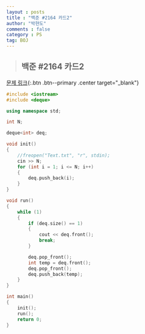```yaml
---
layout : posts
title : "백준 #2164 카드2"
author: "박현도"
comments : false
category : PS
tag: BOJ
---
```


> ## 백준 #2164 카드2

[문제 링크](https://acmicpc.net/problem/2164){:.btn .btn--primary .center target="_blank"}

```cpp
#include <iostream>
#include <deque>

using namespace std;

int N;

deque<int> deq;

void init()
{
	//freopen("Text.txt", "r", stdin);
	cin >> N;
	for (int i = 1; i <= N; i++)
	{
		deq.push_back(i);
	}
}

void run()
{
	while (1)
	{
		if (deq.size() == 1)
		{
			cout << deq.front();
			break;
		}

		deq.pop_front();
		int temp = deq.front();
		deq.pop_front();
		deq.push_back(temp);
	}
}

int main()
{
	init();
	run();
	return 0;
}
```
